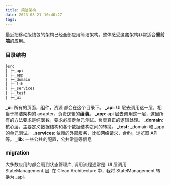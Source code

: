 ```yaml
---
title: 简洁架构
date: 2023-08-21 10:40:27
tags:
---
```


最近把移动版钱包的架构已经全部应用简洁架构。整体感受这套架构非常适合**重前端**的应用。

### 目录结构

```shell
├src
| ├─_api
| ├─_app
| ├─_domain
| ├─_lib
| ├─_services
| ├─_test
| ├─_ui

```

**\_ui**: 所有的页面，组件，资源 都会在这个目录下。
**\_api**: UI 层去调用这一层，相当于简洁架构的 adapter，负责逻辑的**组装**。
**\_app**: api 层去调用这一层，这里所有的方法要求是纯函数，要求必须走单元测试。负责真正的逻辑处理。
**\_domain**: 核心层，主要定义数据结构和各个数据结构之间的转换。
**\_test**: \_domain 和 \_app 的单元测试。
**\_services**: 依赖的外部服务，比如网络请求，合约，浏览器 API 等。
**\_lib**: 一些公共的配置，公共常量等信息

### migration

大多数应用的都会用到状态管理库, 调用流程通常是: UI 层调用 StateManagement 层.
在 Clean Architecture 中，我将 StateManagement 转换为 \_api。

